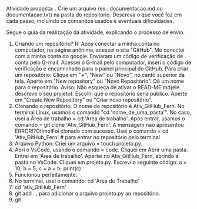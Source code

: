 Atividade proposta: 
. Crie um arquivo (ex.: documentacao.md ou documentacao.txt) na pasta do repositório. Descreva o que você fez em cada passo, incluindo os comandos usados e eventuais dificuldades.

Segue o guia da realização da atividade, explicando o processo de envio.
1. Criando um repositório? R: Após conectar a minha conta no computador, na página anônima, acessei o site "GitHub". Me conectei com a minha conta do google. Enviaram um código de verificação de conta pelo G-mail. Acessei o G-mail pelo computador, inseri o código de verificação e encaminhado para o painel principal do GitHub. Para criar um repositório: Clique em "+", "New" ou "Novo", no canto superior da tela. Aperte em "New repository" ou "Novo Repositório". Dê um nome para o repositório. Aviso: Não esqueça de ativar o READ-ME.md(ele descreve o seu projeto). Escolhi que o repositório seria público. Aperte em "Create New Repository" ou "Criar novo repositório".
2. Clonando o repositório: O nome do repositório é Ativ_GitHub_Fern. No terminal Linux, usamos o comando "cd 'nome_de_uma_pasta'". No caso, usei a Área de trabalho = cd 'Área de trabalho'. Após entrar, usamos o comando = git clone 'Ativ_GitHub_Fern'. A mensagem não apresentou ERROR!?Ótimo!Foi clonado com sucesso. Usei o comando = cd 'Ativ_GitHub_Fern' # para entrar no repositório pelo terminal
3. Arquivo Python: Criei um arquivo = touch projeto.py.
4. Abri o VsCode, usando o comando = code. Cliquei em Abrir uma pasta. Entrei em 'Área de trabalho'. Apertei no Ativ_GitHub_Fern, abrindo a pasta no VsCode. Cliquei em projeto.py. Escrevi o seguinte código:
a = 10;
b = 5;
c = a + b;
print(c)
5. Funcionou perfeitamente.
6. No terminal, usei o comando: cd 'Área de Trabalho'
7. cd 'ativ_GitHub_Fern'
8. git add . , para adicionar o arquivo projeto.py ao repositório.
9. git 
